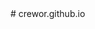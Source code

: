 <html>
  <head>
    <meta name="baidu-site-verification" content="t9hER0KXBi" />
    <title>My title</title>
  </head>
  <body>
    # crewor.github.io
  </body>
</html>

